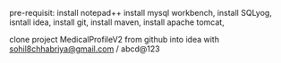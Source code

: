 pre-requisit:
install notepad++
install mysql workbench,
install SQLyog,
isntall idea,
install git,
install maven,
install apache tomcat,

clone project MedicalProfileV2 from github into idea
with sohil8chhabriya@gmail.com / abcd@123
